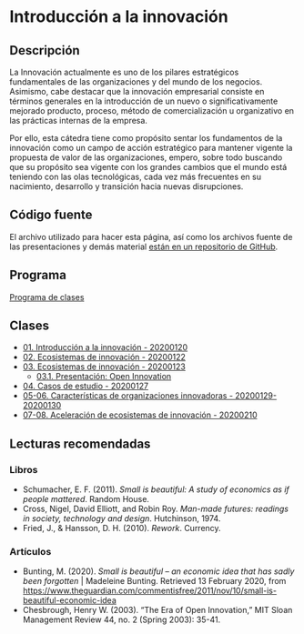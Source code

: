 # Introducción a la innovación

## Descripción
La Innovación actualmente es uno de los pilares estratégicos fundamentales de las organizaciones y del mundo de los negocios. Asimismo, cabe destacar que la innovación empresarial consiste en términos generales en la introducción de un nuevo o significativamente mejorado producto, proceso, método de comercialización u organizativo en las prácticas internas de la empresa.

Por ello, esta cátedra tiene como propósito sentar los fundamentos de la innovación como un campo de acción estratégico para mantener vigente la propuesta de valor de las organizaciones, empero, sobre todo buscando que su propósito sea vigente con los grandes cambios que el mundo está teniendo con las olas tecnológicas, cada vez más frecuentes en su nacimiento, desarrollo y transición hacia nuevas disrupciones.

## Código fuente
El archivo utilizado para hacer esta página, así como los archivos fuente de las presentaciones y demás material [están en un repositorio de GitHub](https://github.com/dubsnipe/clases-innovacion).

## Programa
[Programa de clases](PROGRAMA.md)

## Clases
* [01. Introducción a la innovación - 20200120](/01/01.html)
* [02. Ecosistemas de innovación - 20200122](/02/02.html)
* [03. Ecosistemas de innovación - 20200123](/03/03.html)
  * [03.1. Presentación: Open Innovation](/03/open-innovation.pdf)
* [04. Casos de estudio - 20200127](/04/04.html)
* [05-06. Características de organizaciones innovadoras - 20200129-20200130](/05/05.html)
* [07-08. Aceleración de ecosistemas de innovación - 20200210](/07-08/07-08.html)

## Lecturas recomendadas

### Libros
* Schumacher, E. F. (2011). *Small is beautiful: A study of economics as if people mattered*. Random House.
* Cross, Nigel, David Elliott, and Robin Roy. *Man-made futures: readings in society, technology and design*. Hutchinson, 1974.
* Fried, J., & Hansson, D. H. (2010). *Rework*. Currency.

### Artículos
* Bunting, M. (2020). *Small is beautiful – an economic idea that has sadly been forgotten* | Madeleine Bunting. Retrieved 13 February 2020, from https://www.theguardian.com/commentisfree/2011/nov/10/small-is-beautiful-economic-idea
*  Chesbrough, Henry W. (2003). “The Era of Open Innovation,” MIT Sloan Management Review 44, no. 2 (Spring 2003): 35-41. 